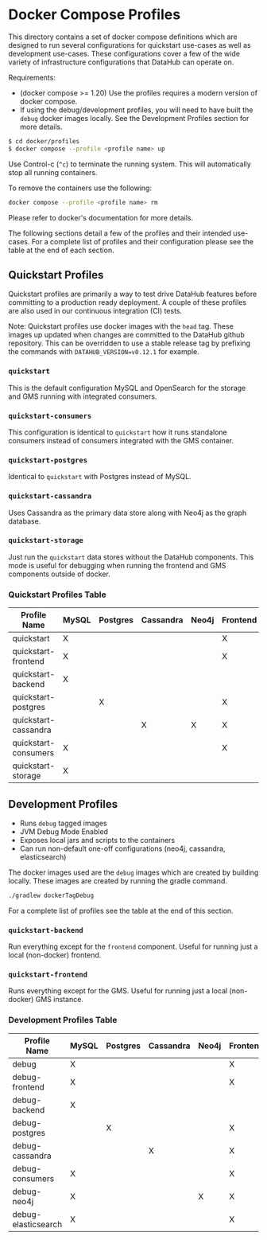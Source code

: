 # Docker Compose Profiles

This directory contains a set of docker compose definitions which are designed to run several configurations
for quickstart use-cases as well as development use-cases. These configurations cover a few of the wide variety of
infrastructure configurations that DataHub can operate on.

Requirements:
* (docker compose >= 1.20) Use the profiles requires a modern version of docker compose.
* If using the debug/development profiles, you will need to have built the `debug` docker images locally. See the Development Profiles section for more details.

```bash
$ cd docker/profiles
$ docker compose --profile <profile name> up
```

Use Control-c (`^c`) to terminate the running system. This will automatically stop all running containers.

To remove the containers use the following:

```bash
docker compose --profile <profile name> rm
```

Please refer to docker's documentation for more details.

The following sections detail a few of the profiles and their intended use-cases. For a complete list of profiles
and their configuration please see the table at the end of each section.

## Quickstart Profiles

Quickstart profiles are primarily a way to test drive DataHub features before committing to a production ready deployment.
A couple of these profiles are also used in our continuous integration (CI) tests.

Note: Quickstart profiles use docker images with the `head` tag. These images up updated when changes are committed
to the DataHub github repository. This can be overridden to use a stable release tag by prefixing the commands with 
`DATAHUB_VERSION=v0.12.1` for example.

### `quickstart`

This is the default configuration MySQL and OpenSearch for the storage and GMS running with integrated consumers.

### `quickstart-consumers`

This configuration is identical to `quickstart` how it runs standalone consumers instead of consumers integrated with the GMS container.

### `quickstart-postgres`

Identical to `quickstart` with Postgres instead of MySQL.

### `quickstart-cassandra`

Uses Cassandra as the primary data store along with Neo4j as the graph database.

### `quickstart-storage`

Just run the `quickstart` data stores without the DataHub components. This mode is useful for debugging when running the frontend and GMS components outside
of docker.

### Quickstart Profiles Table
| Profile Name         | MySQL | Postgres | Cassandra | Neo4j | Frontend | GMS | Actions | SystemUpdate | MAE | MCE | Kafka | OpenSearch |
|----------------------|-------|----------|-----------|-------|----------|-----|---------|--------------|-----|-----|-------|------------|
| quickstart           | X     |          |           |       | X        | X   | X       | X            |     |     | X     | X          |
| quickstart-frontend  | X     |          |           |       | X        |     |         | X            |     |     | X     | X          |
| quickstart-backend   | X     |          |           |       |          | X   | X       | X            |     |     | X     | X          |
| quickstart-postgres  |       | X        |           |       | X        | X   | X       | X            |     |     | X     | X          |
| quickstart-cassandra |       |          | X         | X     | X        | X   | X       | X            |     |     | X     | X          |
| quickstart-consumers | X     |          |           |       | X        | X   | X       | X            | X   | X   | X     | X          |
| quickstart-storage   | X     |          |           |       |          |     |         |              |     |     | X     | X          |

## Development Profiles

* Runs `debug` tagged images
* JVM Debug Mode Enabled
* Exposes local jars and scripts to the containers
* Can run non-default one-off configurations (neo4j, cassandra, elasticsearch)

The docker images used are the `debug` images which are created by building locally. These images are
created by running the gradle command.

```bash
./gradlew dockerTagDebug
```

For a complete list of profiles see the table at the end of this section.

### `quickstart-backend`

Run everything except for the `frontend` component. Useful for running just a local (non-docker) frontend.

### `quickstart-frontend`

Runs everything except for the GMS. Useful for running just a local (non-docker) GMS instance.

### Development Profiles Table
| Profile Name        | MySQL | Postgres | Cassandra | Neo4j | Frontend | GMS | Actions | SystemUpdate | MAE | MCE | Kafka | OpenSearch | Elasticsearch |
|---------------------|-------|----------|-----------|-------|----------|-----|---------|--------------|-----|-----|-------|------------|---------------|
| debug               | X     |          |           |       | X        | X   | X       | X            |     |     | X     | X          |               |
| debug-frontend      | X     |          |           |       | X        |     |         | X            |     |     | X     | X          |               |
| debug-backend       | X     |          |           |       |          | X   | X       | X            |     |     | X     | X          |               |
| debug-postgres      |       | X        |           |       | X        | X   | X       | X            |     |     | X     | X          |               |
| debug-cassandra     |       |          | X         |       | X        | X   | X       | X            |     |     | X     | X          |               |
| debug-consumers     | X     |          |           |       | X        | X   | X       | X            | X   | X   | X     | X          |               |
| debug-neo4j         | X     |          |           | X     | X        | X   | X       | X            |     |     | X     | X          |               |
| debug-elasticsearch | X     |          |           |       | X        | X   | X       | X            |     |     | X     |            | X             |